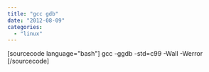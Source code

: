 ```yaml
---
title: "gcc gdb"
date: "2012-08-09"
categories: 
  - "linux"
---
```


\[sourcecode language="bash"\] gcc -ggdb -std=c99 -Wall -Werror \[/sourcecode\]
